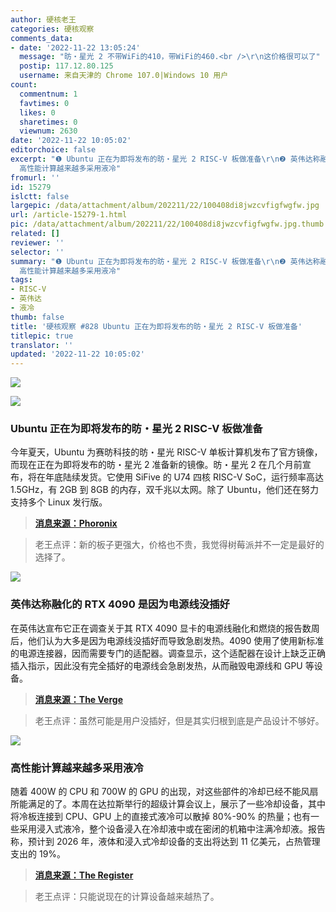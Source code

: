 ```yaml
---
author: 硬核老王
categories: 硬核观察
comments_data:
- date: '2022-11-22 13:05:24'
  message: "昉・星光 2 不带WiFi的410，带WiFi的460.<br />\r\n这价格很可以了"
  postip: 117.12.80.125
  username: 来自天津的 Chrome 107.0|Windows 10 用户
count:
  commentnum: 1
  favtimes: 0
  likes: 0
  sharetimes: 0
  viewnum: 2630
date: '2022-11-22 10:05:02'
editorchoice: false
excerpt: "❶ Ubuntu 正在为即将发布的昉・星光 2 RISC-V 板做准备\r\n❷ 英伟达称融化的 RTX 4090 是因为电源线没插好\r\n❸
  高性能计算越来越多采用液冷"
fromurl: ''
id: 15279
islctt: false
largepic: /data/attachment/album/202211/22/100408di8jwzcvfigfwgfw.jpg
url: /article-15279-1.html
pic: /data/attachment/album/202211/22/100408di8jwzcvfigfwgfw.jpg.thumb.jpg
related: []
reviewer: ''
selector: ''
summary: "❶ Ubuntu 正在为即将发布的昉・星光 2 RISC-V 板做准备\r\n❷ 英伟达称融化的 RTX 4090 是因为电源线没插好\r\n❸
  高性能计算越来越多采用液冷"
tags:
- RISC-V
- 英伟达
- 液冷
thumb: false
title: '硬核观察 #828 Ubuntu 正在为即将发布的昉・星光 2 RISC-V 板做准备'
titlepic: true
translator: ''
updated: '2022-11-22 10:05:02'
---
```


![](/data/attachment/album/202211/22/100408di8jwzcvfigfwgfw.jpg)


![](/data/attachment/album/202211/22/100416bjizxuiuyrstiptu.jpg)


### Ubuntu 正在为即将发布的昉・星光 2 RISC-V 板做准备


今年夏天，Ubuntu 为赛昉科技的昉・星光 RISC-V 单板计算机发布了官方镜像，而现在正在为即将发布的昉・星光 2 准备新的镜像。昉・星光 2 在几个月前宣布，将在年底陆续发货。它使用 SiFive 的 U74 四核 RISC-V SoC，运行频率高达 1.5GHz，有 2GB 到 8GB 的内存，双千兆以太网。除了 Ubuntu，他们还在努力支持多个 Linux 发行版。



> 
> **[消息来源：Phoronix](https://www.phoronix.com/news/Ubuntu-StarFive-VisionFive-2)**
> 
> 
> 



> 
> 老王点评：新的板子更强大，价格也不贵，我觉得树莓派并不一定是最好的选择了。
> 
> 
> 


![](/data/attachment/album/202211/22/100427nenqt0qtu4e3s0o8.jpg)


### 英伟达称融化的 RTX 4090 是因为电源线没插好


在英伟达宣布它正在调查关于其 RTX 4090 显卡的电源线融化和燃烧的报告数周后，他们认为大多是因为电源线没插好而导致急剧发热。4090 使用了使用新标准的电源连接器，因而需要专门的适配器。调查显示，这个适配器在设计上缺乏正确插入指示，因此没有完全插好的电源线会急剧发热，从而融毁电源线和 GPU 等设备。



> 
> **[消息来源：The Verge](https://www.theverge.com/2022/11/18/23466974/nvidia-rtx-4090-power-cable-12vhpwr-melt-burn-plugged-in)**
> 
> 
> 



> 
> 老王点评：虽然可能是用户没插好，但是其实归根到底是产品设计不够好。
> 
> 
> 


![](/data/attachment/album/202211/22/100439vhczv1qq5ulubjuo.jpg)


### 高性能计算越来越多采用液冷


随着 400W 的 CPU 和 700W 的 GPU 的出现，对这些部件的冷却已经不能风扇所能满足的了。本周在达拉斯举行的超级计算会议上，展示了一些冷却设备，其中将冷板连接到 CPU、GPU 上的直接式液冷可以散掉 80%-90% 的热量；也有一些采用浸入式液冷，整个设备浸入在冷却液中或在密闭的机箱中注满冷却液。报告称，预计到 2026 年，液体和浸入式冷却设备的支出将达到 11 亿美元，占热管理支出的 19%。



> 
> **[消息来源：The Register](https://www.theregister.com/2022/11/19/liquid_cooling_sc22)**
> 
> 
> 



> 
> 老王点评：只能说现在的计算设备越来越热了。
> 
> 
>